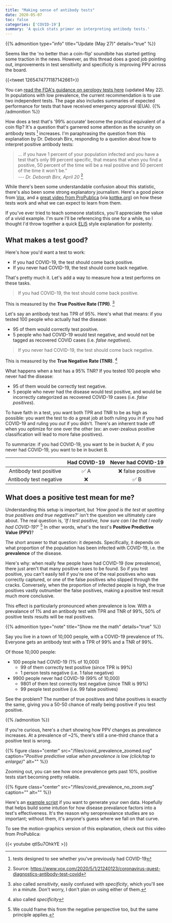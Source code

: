 ```yaml
---
title: "Making sense of antibody tests"
date: 2020-05-07
toc: false
categories: ['COVID-19']
summary: 'A quick stats primer on interpreting antibody tests.'
---
```


{{% admonition type="info" title="Update (May 27)" details="true" %}}

Seems like the 'no better than a coin-flip' soundbite has started getting some traction in the news. However, as this thread does a good job pointing out, improvements in test sensitivity and specificity is improving PPV across the board.

{{<tweet 1265474771187142661>}}

You can [read the FDA's guidance on serology tests here](https://www.fda.gov/medical-devices/emergency-situations-medical-devices/eua-authorized-serology-test-performance) (updated May 22). In populations with low prevalence, the current recommendation is to use two independent tests. The page also includes summaries of expected performance for tests that have received emergency approval (EUA).
{{% /admonition %}}

How does a test that's '99% accurate' become the practical equivalent of a coin flip? It's a question that's garnered some attention as the scrunity on antibody tests [^4] increases. I'm paraphrasing the question from this explanation by Dr. Deborah Birx, responding to a question about how to interpret positive antibody tests:

> ... if you have 1 percent of your population infected and you have a test that’s only 99 percent specific, that means that when you find a positive, 50 percent of the time will be a real positive and 50 percent of the time it won’t be.”  
> --- *Dr. Deborah Birx, April 20* [^1]  

[^1]: Source: <https://www.vox.com/2020/5/1/21240123/coronavirus-quest-diagnostics-antibody-test-covid>

[^4]: tests designed to see whether you've previously had COVID-19

While there's been some understandable confusion about this statistic, there's also been some strong explanatory journalism. Here's a good piece from [Vox](https://www.vox.com/2020/5/1/21240123/coronavirus-quest-diagnostics-antibody-test-covid), and a [great video from ProPublica](https://youtu.be/qtlSu7OhkYE) (via [kottke.org](https://kottke.org/20/05/on-the-accuracy-of-covid-19-testing)) on how these tests work and what we can expect to learn from them.

If you've ever tried to teach someone statistics, you'll appreciate the value of a vivid example. I'm sure I'll be referencing this one for a while, so I thought I'd throw together a quick [ELI5](https://www.reddit.com/r/explainlikeimfive/) style explanation for posterity.

## What makes a test good?

Here's how you'd want a test to work:

- If you had COVID-19, the test should come back positive.
- If you never had COVID-19, the test should come back negative.

That's pretty much it. Let's add a way to measure how a test performs on these tasks.

> If you had COVID-19, the test should come back positive.

This is measured by the **True Positive Rate (TPR)**. [^2]

Let's say an antibody test has TPR of 95%. Here's what that means: if you tested 100 people who actually had the disease:

- 95 of them would correctly test positive.
- 5 people who had COVID-19 would test negative, and would not be tagged as recovered COVID cases (i.e. *false negatives*).

> If you never had COVID-19, the test should come back negative.

This is measured by the **True Negative Rate (TNR)**. [^3]

What happens when a test has a 95% TNR? If you tested 100 people who never had the disease:

- 95 of them would be correctly test negative.
- 5 people who never had the disease would test positive, and would be incorrectly  categorized as recovered COVID-19 cases (i.e. *false positives*).

[^2]: also called *sensitivity*, easily confused with *specificity*, which you'll see in a minute. Don't worry, I don't plan on using either of them.

[^3]: also called *specificity*

To have faith in a test, you want both TPR and TNR to be as high as possible: you want the test to do a great job at both ruling you *in* if you had COVID-19 and ruling you *out* if you didn't. There's an inherent trade off when you optimize for one over the other (ex: an over-zealous positive classification will lead to more false positives).

To summarize: if you had COVID-19, you want to be in bucket A; if you never had COVID-19, you want to be in bucket B.

| | Had COVID-19  | Never had COVID-19  |
|:-:|:-:|:-:|
| Antibody test positive | :white_check_mark: A | :x: false positive|
| Antibody test negative | :x: | :white_check_mark: B  |

## What does a positive test mean for me?

Understanding this setup is important, but *'How good is the test at spotting true positives and true negatives?'* isn't the question we ultimately care about. The real question is, *'If I test positive, how sure can I be that I really had COVID-19?'* [^5] In other words, what's the test's **Positive Predictive Value (PPV)**?

[^5]: We could frame this from the negative perspective too, but the same principle applies.


The short answer to that question: it depends. Specifically, it depends on what proportion of the population has been infected with COVID-19, i.e. the **prevalence** of the disease. 

Here's why: when really few people have had COVID-19 (low prevalence), there just aren't that many positive cases to be found. So if you test positive, you can't easily tell if you're one of the real positives who was correctly captured, or one of the false positives who slipped through the cracks. Conversely, when the proportion of infected people is high, the true positives vastly outnumber the false positives, making a positive test result much more conclusive.

This effect is particularly pronounced when prevalence is low. With a prevalance of 1% and an antibody test with TPR and TNR of 99%, 50% of positive tests results will be real positives.

{{% admonition type="note" title="Show me the math" details="true" %}}

Say you live in a town of 10,000 people, with a COVID-19 prevalence of 1%. Everyone gets an antibody test with a TPR of 99% and a TNR of 99%.  

Of those 10,000 people:

- 100 people had COVID-19 (1% of 10,000)
  - 99 of them correctly test positive (since TPR is 99%)
  - 1 person tests negative (i.e. 1 false negative)
- 9900 people never had COVID-19 (99% of 10,000)
  - 9801 of them test correctly test negative (since TNR is 99%)
  - 99 people test positive (i.e. 99 false positives)

See the problem? The number of true positives and false positives is exactly the same, giving you a 50-50 chance of really being positive if you test positive.

{{% /admonition %}}

If you're curious, here's a chart showing how PPV changes as prevalence increases. At a prevalence of ~2%, there's still a one-third chance that a positive test is wrong.

{{% figure class="center" src="/files/covid_prevalence_zoomed.svg" caption="*Positive predictive value when prevalence is low (click/tap to enlarge)*" alt="" %}}

Zooming out, you can see how once prevalence gets past 10%, positive tests start becoming pretty reliable.

{{% figure class="center" src="/files/covid_prevalence_no_zoom.svg" caption="" alt="" %}}

Here's an [example script](https://gist.github.com/anantd/7ceb6392f1bf5f0ec29e22cacc1038b3) if you want to generate your own data. Hopefully that helps build some intution for how disease prevalance factors into a test's effectiveness. It's the reason why seroprevalance studies are so important; without them, it's anyone's guess where we fall on that curve.

To see the motion-graphics version of this explanation, check out this video from ProPublica:

{{< youtube qtlSu7OhkYE >}}
